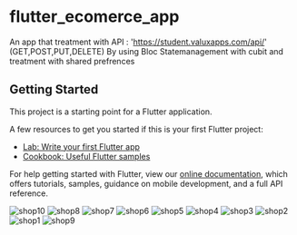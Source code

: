 # flutter_ecomerce_app

An app that treatment with API : 'https://student.valuxapps.com/api/'  (GET,POST,PUT,DELETE)
By using Bloc Statemanagement with cubit
and treatment with shared prefrences 

## Getting Started

This project is a starting point for a Flutter application.

A few resources to get you started if this is your first Flutter project:

- [Lab: Write your first Flutter app](https://flutter.dev/docs/get-started/codelab)
- [Cookbook: Useful Flutter samples](https://flutter.dev/docs/cookbook)

For help getting started with Flutter, view our
[online documentation](https://flutter.dev/docs), which offers tutorials,
samples, guidance on mobile development, and a full API reference.


![shop10](https://user-images.githubusercontent.com/48366462/133839794-a92848bb-6844-4973-a658-d2ed3e35c0ea.JPG)
![shop8](https://user-images.githubusercontent.com/48366462/133839801-e5244480-2acd-4a4f-a4e1-6044111e1dd1.JPG)
![shop7](https://user-images.githubusercontent.com/48366462/133839803-68aad2cb-ceb3-4d0e-a6e6-c6e1f70f5c0f.JPG)
![shop6](https://user-images.githubusercontent.com/48366462/133839806-7a98821b-10bf-4240-9065-b4366ecab25d.JPG)
![shop5](https://user-images.githubusercontent.com/48366462/133839807-8fae7ec5-7b3b-412d-94a5-d439224a7836.JPG)
![shop4](https://user-images.githubusercontent.com/48366462/133839808-74a3d03e-0ab8-43b8-ab39-df1306abd38b.JPG)
![shop3](https://user-images.githubusercontent.com/48366462/133839810-305c32e1-ac1f-444d-8da1-ae725a5af163.JPG)
![shop2](https://user-images.githubusercontent.com/48366462/133839814-949e41c6-a41a-495b-bf0f-65eeddfffe8a.JPG)
![shop1](https://user-images.githubusercontent.com/48366462/133839817-6fcc6137-3584-4a5b-99e1-e09a62e7105e.JPG)
![shop9](https://user-images.githubusercontent.com/48366462/133839820-9e46a3e7-de87-4e3d-82e4-4261a651d99f.JPG)
